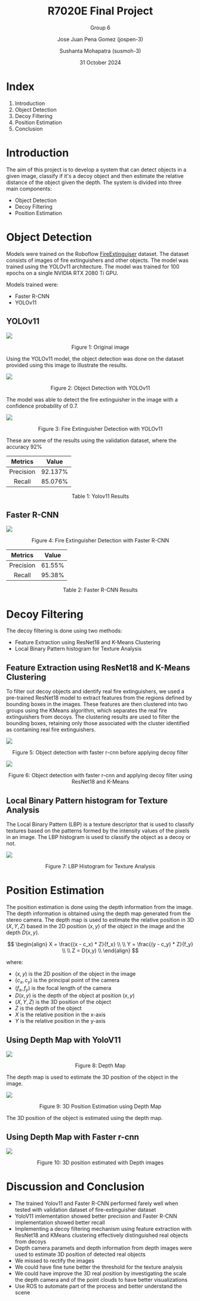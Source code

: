 <h1 style="text-align: center"> R7020E Final Project </h1>

<p style="text-align: center"> Group 6</p>
<p style="text-align: center"> Jose Juan Pena Gomez (jospen-3)</p>
<p style="text-align: center"> Sushanta Mohapatra (susmoh-3)</p>
<p style="text-align: center"> 31 October 2024</p>

# Index

1. Introduction
2. Object Detection
3. Decoy Filtering
4. Position Estimation
5. Conclusion


# Introduction

The aim of this project is to develop a system that can detect objects in a given image, classify if it's a decoy object and then estimate the relative distance of the object given the depth. The system is divided into three main components: 

- Object Detection
- Decoy Filtering
- Position Estimation


# Object Detection

Models were trained on the Roboflow [FireExtinguiser](https://universe.roboflow.com/fire-extinguisher/) dataset. The dataset consists of images of fire extinguishers and other objects. The model was trained using the YOLOv11 architecture. The model was trained for 100 epochs on a single NVIDIA RTX 2080 Ti GPU. 

Models trained were:
- Faster R-CNN
- YOLOv11


## YOLOv11


![](img/yolov11_experiment/img0/color_image.png)
<p style="text-align: center"> Figure 1: Original image</p>

Using the YOLOv11 model, the object detection was done on the dataset provided using this image to illustrate the results.

![](img/yolov11_experiment/img0/detections.png)
<p style="text-align: center"> Figure 2: Object Detection with YOLOv11</p>

The model was able to detect the fire extinguisher in the image with a confidence probability of $0.7$.


![](../models/yolo_v11_extinguiser/val_batch2_pred.jpg)
<p style="text-align: center"> Figure 3: Fire Extinguisher Detection with YOLOv11</p>

These are some of the results using the validation dataset, where the accuracy 92%

|  Metrics  |  Value  |
| :-------: | :-----: |
| Precision | 92.137% |
|  Recall   | 85.076% |
<p style="text-align: center">Table 1: Yolov11 Results</p>
 
## Faster R-CNN

![](img/faster_rcnn_experiment/validation_image.png)
<p style="text-align: center"> Figure 4: Fire Extinguisher Detection with Faster R-CNN</p>

|  Metrics  | Value  |
| :-------: | :----: |
| Precision | 61.55% |
|  Recall   | 95.38% |
<p style="text-align: center">Table 2: Faster R-CNN Results</p>

# Decoy Filtering

The decoy filtering is done using two methods:
- Feature Extraction using ResNet18 and K-Means Clustering
- Local Binary Pattern histogram for Texture Analysis

## Feature Extraction using ResNet18 and K-Means Clustering

To filter out decoy objects and identify real fire extinguishers, we used a pre-trained ResNet18 model to extract features from the regions defined by bounding boxes in the images. These features are then clustered into two groups using the KMeans algorithm, which separates the real fire extinguishers from decoys. The clustering results are used to filter the bounding boxes, retaining only those associated with the cluster identified as containing real fire extinguishers. 

![](img/faster_rcnn_experiment/without_decoy_filter.png) 
<p style="text-align: center"> Figure 5: Object detection with faster r-cnn before applying decoy filter</p>

![](img/faster_rcnn_experiment/with_decoy_filter.png) 
<p style="text-align: center"> Figure 6: Object detection with faster r-cnn and applying decoy filter using ResNet18 and K-Means</p>


## Local Binary Pattern histogram for Texture Analysis

The Local Binary Pattern (LBP) is a texture descriptor that is used to classify textures based on the patterns formed by the intensity values of the pixels in an image. 
The LBP histogram is used to classify the object as a decoy or not.

![](img/yolov11_experiment/img0/lbp_hist.png)
<p style="text-align: center"> Figure 7: LBP Histogram for Texture Analysis</p>


# Position Estimation

The position estimation is done using the depth information from the image. The depth information is obtained using the depth map generated from the stereo camera. 
The depth map is used to estimate the relative position in 3D $(X,Y,Z)$ based in the 2D position $(x,y)$ of the object in the image and the depth $D(x,y)$.

$$
\begin{align}
X = \frac{(x - c_x) * Z}{f_x} \\ \\
Y = \frac{(y - c_y) * Z}{f_y} \\ \\
Z = D(x,y) \\
\end{align}
$$

where:
- $(x,y)$ is the 2D position of the object in the image
- $(c_x, c_y)$ is the principal point of the camera
- $(f_x, f_y)$ is the focal length of the camera
- $D(x,y)$ is the depth of the object at position $(x,y)$
- $(X,Y,Z)$ is the 3D position of the object
- $Z$ is the depth of the object
- $X$ is the relative position in the x-axis
- $Y$ is the relative position in the y-axis

## Using Depth Map with YoloV11

![](img/yolov11_experiment/img0/depth_image.png)
<p style="text-align: center"> Figure 8: Depth Map</p>

The depth map is used to estimate the 3D position of the object in the image.

![](img/yolov11_experiment/img0/3D_position.png)
<p style="text-align: center"> Figure 9: 3D Position Estimation using Depth Map</p>

The 3D position of the object is estimated using the depth map.

## Using Depth Map with Faster r-cnn

![](img/faster_rcnn_experiment/with_decoy_filtering_and_3d_pos.png) 
<p style="text-align: center"> Figure 10: 3D position estimated with Depth images</p>


# Discussion and Conclusion
- The trained Yolov11 and Faster R-CNN performed farely well when tested with validation dataset of fire-extinguisher dataset
- YoloV11 imlementation showed better precision and Faster R-CNN implementation showed better recall
- Implementing a decoy filtering mechanism using feature extraction with ResNet18 and KMeans clustering effectively distinguished real objects from decoys
- Depth camera paramets and depth information from depth images were used to estimate 3D position of detected real objects
- We missed to rectify the images
- We could have fine tune better the threshold for the texture analysis
- We could have improve the 3D real position by investigating the scale the depth camera and of the point clouds to have better visualizations
- Use ROS to automate part of the process and better understand the scene
